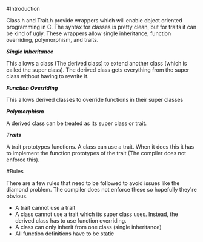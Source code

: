 #Introduction

Class.h and Trait.h provide wrappers which will enable object oriented programming in C. The syntax for classes is pretty clean, but for traits it can be kind of ugly. These wrappers allow single inheritance, function overriding, polymorphism, and traits.

***Single Inheritance***

This allows a class (The derived class) to extend another class (which is called the super class). The derived class gets everything from the super class without having to rewrite it. 

***Function Overriding***

This allows derived  classes to override functions in their super classes

***Polymorphism***

A derived class can be treated as its super class or trait. 

***Traits***

A trait prototypes functions. A class can use a trait. When it does this it has to implement the function prototypes of the trait (The compiler does not enforce this). 

#Rules

There are a few rules that need to be followed to avoid issues like the diamond problem. The compiler does not enforce these so hopefully they're obvious.

* A trait cannot use a trait
* A class cannot use a trait which its super class uses. Instead, the derived  class has to use function overriding.
* A class can only inherit from one class (single inheritance)
* All function definitions have to be static
